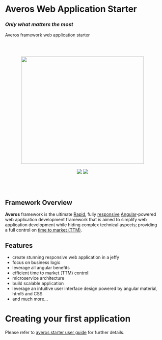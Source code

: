 # Averos Web Application Starter
### _Only what matters the most_
Averos framework web application starter

<br/>
<br/>

<p align="center">
<img width="400" height="350" src="https://www.wiforge.com/assets/logo/averos.svg">
<br/> 
<br/>

  <img src="https://img.shields.io/badge/AverosIOStarter-v1.1.2-blue">
    <img src="https://img.shields.io/badge/poweredby-averos-red">
</p>

<br/>
<br>


## Framework Overview

**Averos** framework is the ultimate [Rapid](https://en.wikipedia.org/wiki/Rapid_application_development), fully [responsive](https://en.wikipedia.org/wiki/Responsive_web_design) [Angular](https://angular.io/)-powered web application development framework that is aimed to simplify web application development while hiding complex technical aspects; providing a full control on [time to market (TTM)](https://en.wikipedia.org/wiki/Time_to_market). 

## Features
- create stunning responsive web application in a jeffy
- focus on business logic
- leverage all angular benefits
- efficient time to market (TTM) control
- microservice architecture
- build scalable application
- leverage an intuitive user interface design powered by angular material, html5 and CSS
- and much more...

# Creating your first application

Please refer to [averos starter user guide](https://www.wiforge.com/) for further details.












